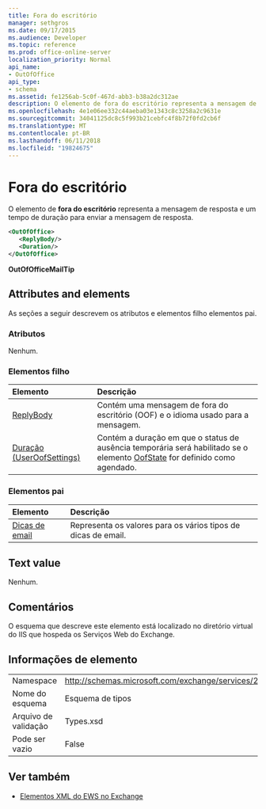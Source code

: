 ```yaml
---
title: Fora do escritório
manager: sethgros
ms.date: 09/17/2015
ms.audience: Developer
ms.topic: reference
ms.prod: office-online-server
localization_priority: Normal
api_name:
- OutOfOffice
api_type:
- schema
ms.assetid: fe1256ab-5c0f-467d-abb3-b38a2dc312ae
description: O elemento de fora do escritório representa a mensagem de resposta e um tempo de duração para enviar a mensagem de resposta.
ms.openlocfilehash: 4e1e06ee332c44aeba03e1343c8c3258a2c9631e
ms.sourcegitcommit: 34041125dc8c5f993b21cebfc4f8b72f0fd2cb6f
ms.translationtype: MT
ms.contentlocale: pt-BR
ms.lasthandoff: 06/11/2018
ms.locfileid: "19824675"
---
```

# <a name="outofoffice"></a>Fora do escritório

O elemento de **fora do escritório** representa a mensagem de resposta e um tempo de duração para enviar a mensagem de resposta. 
  
```XML
<OutOfOffice>
   <ReplyBody/>
   <Duration/>
</OutOfOffice>
```

 **OutOfOfficeMailTip**
## <a name="attributes-and-elements"></a>Attributes and elements

As seções a seguir descrevem os atributos e elementos filho elementos pai.
  
### <a name="attributes"></a>Atributos

Nenhum.
  
### <a name="child-elements"></a>Elementos filho

|**Elemento**|**Descrição**|
|:-----|:-----|
|[ReplyBody](replybody.md) <br/> |Contém uma mensagem de fora do escritório (OOF) e o idioma usado para a mensagem.  <br/> |
|[Duração (UserOofSettings)](duration-useroofsettings.md) <br/> |Contém a duração em que o status de ausência temporária será habilitado se o elemento [OofState](oofstate.md) for definido como agendado.  <br/> |
   
### <a name="parent-elements"></a>Elementos pai

|**Elemento**|**Descrição**|
|:-----|:-----|
|[Dicas de email](mailtips.md) <br/> |Representa os valores para os vários tipos de dicas de email.  <br/> |
   
## <a name="text-value"></a>Text value

Nenhum.
  
## <a name="remarks"></a>Comentários

O esquema que descreve este elemento está localizado no diretório virtual do IIS que hospeda os Serviços Web do Exchange.
  
## <a name="element-information"></a>Informações de elemento

|||
|:-----|:-----|
|Namespace  <br/> |http://schemas.microsoft.com/exchange/services/2006/types  <br/> |
|Nome do esquema  <br/> |Esquema de tipos  <br/> |
|Arquivo de validação  <br/> |Types.xsd  <br/> |
|Pode ser vazio  <br/> |False  <br/> |
   
## <a name="see-also"></a>Ver também



- [Elementos XML do EWS no Exchange](ews-xml-elements-in-exchange.md)

